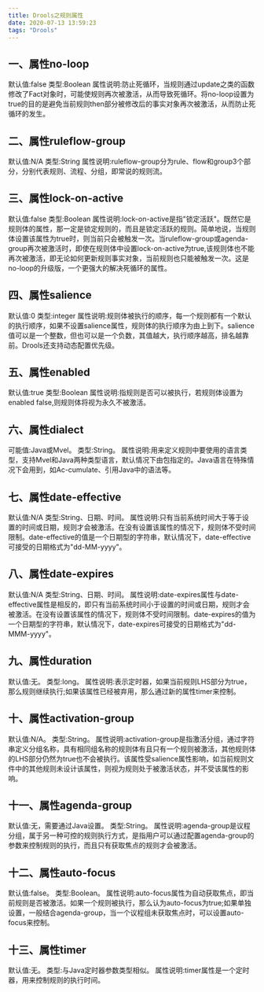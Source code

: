 ```yaml
---
title: Drools之规则属性
date: 2020-07-13 13:59:23
tags: "Drools"
---
```


## 一、属性no-loop
默认值:false
类型:Boolean
属性说明:防止死循环，当规则通过update之类的函数修改了Fact对象时，可能使规则再次被激活，从而导致死循环。将no-loop设置为true的目的是避免当前规则then部分被修改后的事实对象再次被激活，从而防止死循环的发生。
<!--more-->

## 二、属性ruleflow-group
默认值:N/A
类型:String
属性说明:ruleflow-group分为rule、flow和group3个部分，分别代表规则、流程、分组，即常说的规则流。

## 三、属性lock-on-active
默认值:false
类型:Boolean
属性说明:lock-on-active是指"锁定活跃"。既然它是规则体的属性，那一定是锁定规则的，而且是锁定活跃的规则。简单地说，当规则体设置该属性为true时，则当前只会被触发一次。当ruleflow-group或agenda-group再次被激活时，即使在规则体中设置lock-on-active为true,该规则体也不能再次被激活，即无论如何更新规则事实对象，当前规则也只能被触发一次。这是no-loop的升级版，一个更强大的解决死循环的属性。

## 四、属性salience
默认值:0
类型:integer
属性说明:规则体被执行的顺序，每一个规则都有一个默认的执行顺序，如果不设置salience属性，规则体的执行顺序为由上到下。salience值可以是一个整数，但也可以是一个负数，其值越大，执行顺序越高，排名越靠前。Drools还支持动态配置优先级。

## 五、属性enabled
默认值:true
类型:Boolean
属性说明:指规则是否可以被执行，若规则体设置为enabled false,则规则体将视为永久不被激活。

## 六、属性dialect
可能值:Java或Mvel。
类型:String。
属性说明:用来定义规则中要使用的语言类型，支持Mvel和Java两种类型语言，默认情况下由包指定的。Java语言在特殊情况下会用到，如Ac-cumulate、引用Java中的语法等。

## 七、属性date-effective
默认值:N/A
类型:String、日期、时间。
属性说明:只有当前系统时间大于等于设置的时间或日期，规则才会被激活。在没有设置该属性的情况下，规则体不受时间限制。date-effective的值是一个日期型的字符串，默认情况下，date-effective可接受的日期格式为"dd-MM-yyyy"。

## 八、属性date-expires
默认值:N/A
类型:String、日期、时间。
属性说明:date-expires属性与date-effective属性是相反的，即只有当前系统时间小于设置的时间或日期，规则才会被激活。在没有设置该属性的情况下，规则体不受时间限制。date-expires的值为一个日期型的字符串，默认情况下，date-expires可接受的日期格式为"dd-MMM-yyyy"。

## 九、属性duration
默认值:无。
类型:long。
属性说明:表示定时器，如果当前规则LHS部分为true，那么规则继续执行;如果该属性已经被弃用，那么通过新的属性timer来控制。

## 十、属性activation-group
默认值:N/A。
类型:String。
属性说明:activation-group是指激活分组，通过字符串定义分组名称，具有相同组名称的规则体有且只有一个规则被激活，其他规则体的LHS部分仍然为true也不会被执行。该属性受salience属性影响，如当前规则文件中的其他规则未设计该属性，则视为规则处于被激活状态，并不受该属性的影响。

## 十一、属性agenda-group
默认值:无，需要通过Java设置。
类型:String。
属性说明:agenda-group是议程分组，属于另一种可控的规则执行方式，是指用户可以通过配置agenda-group的参数来控制规则的执行，而且只有获取焦点的规则才会被激活。

## 十二、属性auto-focus
默认值:false。
类型:Boolean。
属性说明:auto-focus属性为自动获取焦点，即当前规则是否被激活。如果一个规则被执行，那么认为auto-focus为true;如果单独设置，一般结合agenda-group，当一个议程组未获取焦点时，可以设置auto-focus来控制。

## 十三、属性timer
默认值:无。
类型:与Java定时器参数类型相似。
属性说明:timer属性是一个定时器，用来控制规则的执行时间。